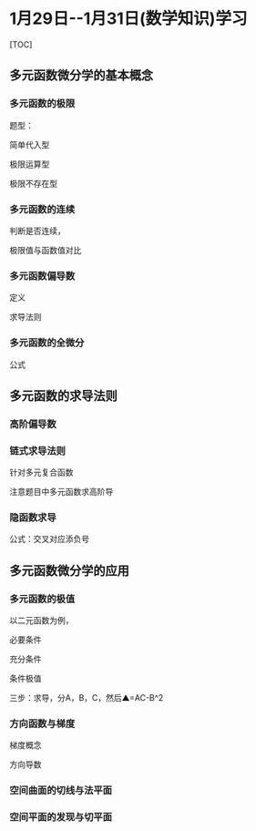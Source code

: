  # 1月29日--1月31日(数学知识)学习

[TOC]



## 多元函数微分学的基本概念

### 多元函数的极限

题型：

简单代入型

极限运算型

极限不存在型

### 多元函数的连续

判断是否连续，

极限值与函数值对比

### 多元函数偏导数

定义

求导法则

### 多元函数的全微分

公式

## 多元函数的求导法则

### 高阶偏导数

### 链式求导法则

针对多元复合函数

注意题目中多元函数求高阶导

### 隐函数求导

公式：交叉对应添负号

## 多元函数微分学的应用

### 多元函数的极值

以二元函数为例，

必要条件

充分条件

条件极值

三步：求导，分A，B，C，然后▲=AC-B^2

### 方向函数与梯度

梯度概念

方向导数

### 空间曲面的切线与法平面

### 空间平面的发现与切平面